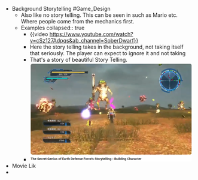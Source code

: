 - Background Storytelling #Game_Design
	- Also like no story telling. This can be seen in such as Mario etc. Where people come from the mechanics first.
	- Examples
	  collapsed:: true
		- {{video https://www.youtube.com/watch?v=cSz127Adpqs&ab_channel=SoberDwarf}}
		- Here the story telling takes in the background, not taking itself that seriously. The player can expect to ignore it and not taking
		- That's a story of beautiful Story Telling.
		- ![image.png](../assets/image_1712720013660_0.png)
- Movie Lik
-